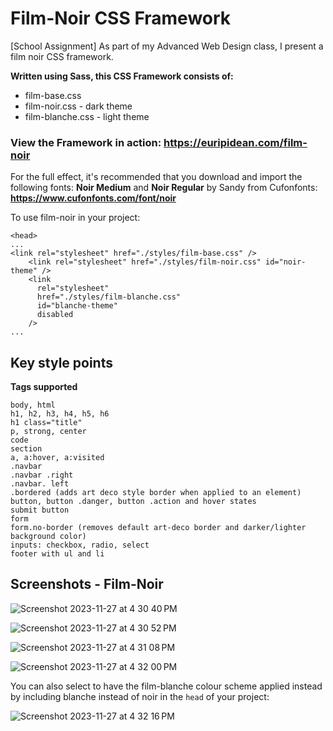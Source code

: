# Film-Noir CSS Framework
[School Assignment] As part of my Advanced Web Design class, I present a film noir CSS framework.

**Written using Sass, this CSS Framework consists of:**
- film-base.css
- film-noir.css - dark theme
- film-blanche.css - light theme

### View the Framework in action: https://euripidean.com/film-noir

For the full effect, it's recommended that you download and import the following fonts:
**Noir Medium** and **Noir Regular** by Sandy from Cufonfonts: **https://www.cufonfonts.com/font/noir**

To use film-noir in your project:
```
<head>
...
<link rel="stylesheet" href="./styles/film-base.css" />
    <link rel="stylesheet" href="./styles/film-noir.css" id="noir-theme" />
    <link
      rel="stylesheet"
      href="./styles/film-blanche.css"
      id="blanche-theme"
      disabled
    />
...

```

## Key style points
**Tags supported**
```
body, html
h1, h2, h3, h4, h5, h6
h1 class="title"
p, strong, center
code
section
a, a:hover, a:visited
.navbar
.navbar .right
.navbar. left
.bordered (adds art deco style border when applied to an element)
button, button .danger, button .action and hover states
submit button
form
form.no-border (removes default art-deco border and darker/lighter background color)
inputs: checkbox, radio, select
footer with ul and li
```

## Screenshots - Film-Noir
![Screenshot 2023-11-27 at 4 30 40 PM](https://github.com/euripidean/film-noir/assets/33559193/3e8ada98-1a02-4b5f-9292-9dd15d6884a8)

![Screenshot 2023-11-27 at 4 30 52 PM](https://github.com/euripidean/film-noir/assets/33559193/03cf26d8-2330-4a81-84d4-5370fb953347)

![Screenshot 2023-11-27 at 4 31 08 PM](https://github.com/euripidean/film-noir/assets/33559193/e0843cce-f437-4630-87e2-041e77859518)

![Screenshot 2023-11-27 at 4 32 00 PM](https://github.com/euripidean/film-noir/assets/33559193/0ed0895b-b6fe-4a62-8744-bbc5a22eeef7)

You can also select to have the film-blanche colour scheme applied instead by including blanche instead of noir in the `head` of your project:

![Screenshot 2023-11-27 at 4 32 16 PM](https://github.com/euripidean/film-noir/assets/33559193/fb0a3ff6-9144-4b08-bf77-ed2faa6a368c)
